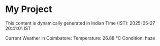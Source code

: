 # My Project

This content is dynamically generated in Indian Time (IST): 2025-05-27 20:41:01 IST


Current Weather in Coimbatore:
Temperature: 26.88 °C
Condition: haze
